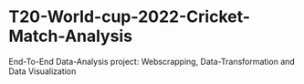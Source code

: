 # T20-World-cup-2022-Cricket-Match-Analysis
End-To-End Data-Analysis project: Webscrapping, Data-Transformation and Data Visualization
